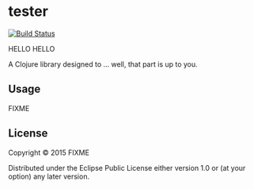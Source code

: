 # tester

[![Build Status](https://travis-ci.org/drankard/tester.svg)](https://travis-ci.org/drankard/tester)

HELLO
HELLO

A Clojure library designed to ... well, that part is up to you.

## Usage

FIXME

## License

Copyright © 2015 FIXME

Distributed under the Eclipse Public License either version 1.0 or (at
your option) any later version.
